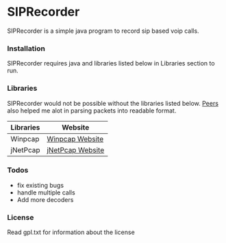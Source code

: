 # SIPRecorder

[//]:[![jNetPcap](https://cldup.com/dTxpPi9lDf.thumb.png)](https://nodesource.com/products/nsolid)

SIPRecorder is a simple java program to record sip based voip calls.

### Installation

SIPRecorder requires java and libraries listed below in Libraries section to run.

### Libraries

SIPRecorder would not be possible without the libraries listed below. [Peers](https://github.com/ymartineau/peers) also helped me alot in parsing packets into readable format.

| Libraries | Website |
| ------ | ------ |
| Winpcap | [Winpcap Website](https://www.winpcap.org) |
| jNetPcap | [jNetPcap Website](http://jnetpcap.com) |


### Todos

 - fix existing bugs
 - handle multiple calls
 - Add more decoders

### License
Read gpl.txt for information about the license
